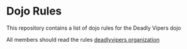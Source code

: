 Dojo Rules
==========

This repository contains a list of dojo rules for the Deadly Vipers dojo

All members should read the rules
[deadlyvipers organization](https://github.com/deadlyvipers)
